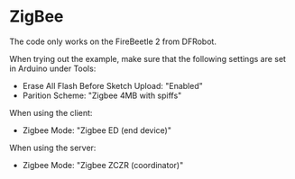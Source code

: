 # ZigBee

The code only works on the FireBeetle 2 from DFRobot.

When trying out the example, make sure that the following settings are set in Arduino under Tools:

- Erase All Flash Before Sketch Upload: "Enabled"
- Parition Scheme: "Zigbee 4MB with spiffs"


When using the client:
- Zigbee Mode: "Zigbee ED (end device)"


When using the server:
- Zigbee Mode: "Zigbee ZCZR (coordinator)"